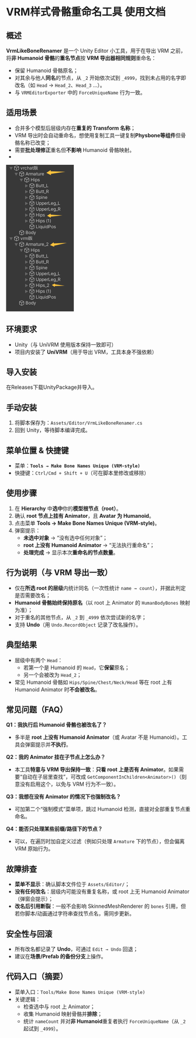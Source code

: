 # VRM样式骨骼重命名工具 使用文档

## 概述
**VrmLikeBoneRenamer** 是一个 Unity Editor 小工具，用于在导出 VRM 之前，将**非 Humanoid 骨骼**的**重名节点**按 **VRM 导出器相同规则**重命名：  
- 保留 Humanoid 骨骼原名；  
- 对其余与他人**同名**的节点，从 `_2` 开始依次试到 `_4999`，找到未占用的名字即改名（如 `Head` → `Head_2`、`Head_3` …）。  
- 与 `VRMEditorExporter` 中的 `ForceUniqueName` 行为一致。

## 适用场景
- 合并多个模型后层级内存在**重复的 Transform 名称**；  
- VRM 导出时会自动重命名，想使用复制工具一键复制**Physbone等组件**但骨骼名称已改变；  
- 需要**批处理修正**重名但**不影响** Humanoid 骨骼映射。
- 
![示意图](示意图.png)

## 环境要求
- Unity（与 UniVRM 使用版本保持一致即可）  
- 项目内安装了 **UniVRM**（用于导出 VRM，工具本身不强依赖）  

## 导入安装
在Releases下载UnityPackage并导入。

## 手动安装
1. 将脚本保存为：`Assets/Editor/VrmLikeBoneRenamer.cs`  
2. 回到 Unity，等待脚本编译完成。

## 菜单位置 & 快捷键
- 菜单：**`Tools → Make Bone Names Unique (VRM-style)`**  
- 快捷键：`Ctrl/Cmd + Shift + U`（可在脚本里修改或移除）

## 使用步骤
1. 在 **Hierarchy** 中**选中**你的**模型根节点（root）**。  
2. 确认 **root 节点上挂有 Animator**，且 **Avatar 为 Humanoid**。  
3. 点击菜单 **Tools → Make Bone Names Unique (VRM-style)**。  
4. 弹窗提示：  
   - **未选中对象** → “没有选中任何对象”；  
   - **root 上没有 Humanoid Animator** → “无法执行重命名”；  
   - **处理完成** → 显示本次**重命名的节点数量**。

## 行为说明（与 VRM 导出一致）
- 仅在**所选 root 的层级**内统计同名（一次性统计 `name → count`），并据此判定是否需要改名；  
- **Humanoid 骨骼始终保持原名**（以 root 上 Animator 的 `HumanBodyBones` 映射为准）；  
- 对于重名的其他节点，从 `_2` 到 `_4999` 依次尝试新的名字；  
- 支持 **Undo**（用 `Undo.RecordObject` 记录了改名操作）。

## 典型结果
- 层级中有两个 `Head`：  
  - 若第一个是 Humanoid 的 `Head`，它**保留**原名；  
  - 另一个会被改为 `Head_2`；  
- 常见 Humanoid 骨骼如 `Hips/Spine/Chest/Neck/Head` 等在 root 上有 Humanoid Animator 时**不会被改名**。

## 常见问题（FAQ）
**Q1：我执行后 Humanoid 骨骼也被改名了？**  
- 多半是 **root 上没有 Humanoid Animator**（或 Avatar 不是 Humanoid）。工具会弹窗提示并**不执行**。  

**Q2：我的 Animator 挂在子节点上怎么办？**  
- 本工具**特意与 VRM 导出保持一致**：**只看 root 上是否有 Animator**。如果需要“自动在子层里查找”，可改成 `GetComponentInChildren<Animator>()`（刻意没有启用这个，以免与 VRM 行为不一致）。  

**Q3：我想在没有 Animator 的情况下也强制改名？**  
- 可加第二个“强制模式”菜单项，跳过 Humanoid 检测，直接对全部重复节点重命名。  

**Q4：能否只处理某些前缀/路径下的节点？**  
- 可以，在遍历时加自定义过滤（例如只处理 `Armature` 下的节点），但会偏离 VRM 原始行为。  

## 故障排查
- **菜单不显示**：确认脚本文件位于 `Assets/Editor/`；  
- **没有任何改名**：层级内可能没有重复名称，或 root 上无 Humanoid Animator（弹窗会提示）；  
- **改名后引用断裂**：一般不会影响 SkinnedMeshRenderer 的 `bones` 引用，但若你脚本/动画通过字符串查找节点名，需同步更新。

## 安全性与回滚
- 所有改名都记录了 **Undo**，可通过 `Edit → Undo` 回退；  
- 建议在**场景/Prefab 的备份分支**上操作。

## 代码入口（摘要）
- 菜单入口：`Tools/Make Bone Names Unique (VRM-style)`  
- 关键逻辑：  
  - 检查选中与 root 上 Animator；  
  - 收集 Humanoid 映射骨骼并**排除**；  
  - 统计 `nameCount` 并对**非 Humanoid**重复者执行 `ForceUniqueName`（从 `_2` 起试到 `_4999`）。
